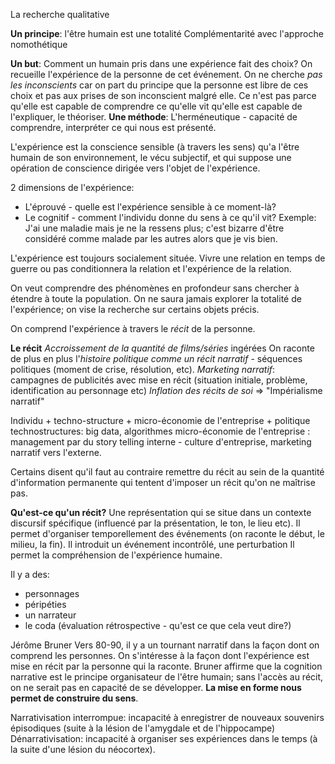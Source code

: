 La recherche qualitative

**Un principe**: l'être humain est une totalité
Complémentarité avec l'approche nomothétique

**Un but**: Comment un humain pris dans une expérience fait des choix? On recueille l'expérience de la personne de cet événement. On ne cherche *pas les inconscients* car on part du principe que la personne est libre de ces choix et pas aux prises de son inconscient malgré elle.
Ce n'est pas parce qu'elle est capable de comprendre ce qu'elle vit qu'elle est capable de l'expliquer, le théoriser.
**Une méthode**: L'herméneutique - capacité de comprendre, interpréter ce qui nous est présenté.

L'expérience est la conscience sensible (à travers les sens) qu'a l'être humain de son environnement, le vécu subjectif, et qui suppose une opération de conscience dirigée vers l'objet de l'expérience.

2 dimensions de l'expérience:
- L'éprouvé - quelle est l'expérience sensible à ce moment-là?
- Le cognitif - comment l'individu donne du sens à ce qu'il vit? Exemple: J'ai une maladie mais je ne la ressens plus; c'est bizarre d'être considéré comme malade par les autres alors que je vis bien.  

L'expérience est toujours socialement située. Vivre une relation en temps de guerre ou pas conditionnera la relation et l'expérience de la relation.

On veut comprendre des phénomènes en profondeur sans chercher à étendre à toute la population. On ne saura jamais explorer la totalité de l'expérience; on vise la recherche sur certains objets précis.

On comprend l'expérience à travers le *récit* de la personne. 

**Le récit**
*Accroissement de la quantité de films/séries* ingérées
On raconte de plus en plus l'*histoire politique comme un récit narratif* - séquences politiques (moment de crise, résolution, etc).
*Marketing narratif*: campagnes de publicités avec mise en récit (situation initiale, problème, identification au personnage etc)
*Inflation des récits de soi*
=> "Impérialisme narratif"

Individu + techno-structure + micro-économie de l'entreprise + politique
technostructures: big data, algorithmes
micro-économie de l'entreprise : management par du story telling interne - culture d'entreprise, marketing narratif vers l'externe.

Certains disent qu'il faut au contraire remettre du récit au sein de la quantité d'information permanente qui tentent d'imposer un récit qu'on ne maîtrise pas.

**Qu'est-ce qu'un récit?**
Une représentation qui se situe dans un contexte discursif spécifique (influencé par la présentation, le ton, le lieu etc).
Il permet d'organiser temporellement des événements (on raconte le début, le milieu, la fin).
Il introduit un événement incontrôlé, une perturbation
Il permet la compréhension de l'expérience humaine.

Il y a des:
- personnages
- péripéties
- un narrateur
- le coda (évaluation rétrospective - qu'est ce que cela veut dire?)

Jérôme Bruner
Vers 80-90, il y a un tournant narratif dans la façon dont on comprend les personnes. On s'intéresse à la façon dont l'expérience est mise en récit par la personne qui la raconte.
Bruner affirme que la cognition narrative est le principe organisateur de l'être humain; sans l'accès au récit, on ne serait pas en capacité de se développer. **La mise en forme nous permet de construire du sens**.


Narrativisation interrompue: incapacité à enregistrer de nouveaux souvenirs épisodiques (suite à la lésion de l'amygdale et de l'hippocampe)
Dénarrativisation: incapacité à organiser ses expériences dans le temps (à la suite d'une lésion du néocortex).


